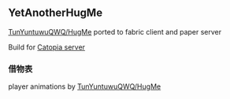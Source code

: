 ## YetAnotherHugMe

[TunYuntuwuQWQ/HugMe](https://github.com/TunYuntuwuQWQ/HugMe) ported to fabric client and paper server



Build for [Catopia server](https://github.com/MeowCraftMC)



### 借物表

player animations by [TunYuntuwuQWQ/HugMe](https://github.com/TunYuntuwuQWQ/HugMe)